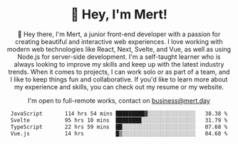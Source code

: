 <div align="center">
  <h1 align="center">👋 Hey, I'm Mert! </h1>
<p>
 🎉 Hey there, I'm Mert, a junior front-end developer with a passion for creating beautiful and interactive web experiences. I love working with modern web technologies like React, Next, Svelte, and Vue, as well as using Node.js for server-side development. I'm a self-taught learner who is always looking to improve my skills and keep up with the latest industry trends. When it comes to projects, I can work solo or as part of a team, and I like to keep things fun and collaborative. If you'd like to learn more about my experience and skills, you can check out my resume or my website.
</p>

  I'm open to full-remote works, contact on [business@mert.day](mailto:business@mert.day) 
  
<!--START_SECTION:waka-->

```txt
JavaScript       114 hrs 54 mins █████████▓░░░░░░░░░░░░░░░   38.38 %
Svelte           95 hrs 10 mins  ████████░░░░░░░░░░░░░░░░░   31.79 %
TypeScript       22 hrs 59 mins  ██░░░░░░░░░░░░░░░░░░░░░░░   07.68 %
Vue.js           14 hrs          █▒░░░░░░░░░░░░░░░░░░░░░░░   04.68 %
```

<!--END_SECTION:waka-->
